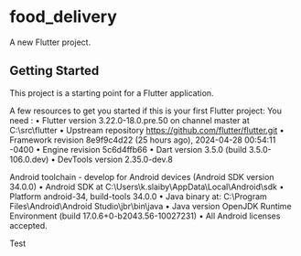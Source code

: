 # food_delivery

A new Flutter project.

## Getting Started

This project is a starting point for a Flutter application.

A few resources to get you started if this is your first Flutter project:
You need :
• Flutter version 3.22.0-18.0.pre.50 on channel master at C:\src\flutter
• Upstream repository https://github.com/flutter/flutter.git
• Framework revision 8e9f9c4d22 (25 hours ago), 2024-04-28 00:54:11 -0400
• Engine revision 5c6d4ffb66
• Dart version 3.5.0 (build 3.5.0-106.0.dev)
• DevTools version 2.35.0-dev.8

Android toolchain - develop for Android devices (Android SDK version 34.0.0)
• Android SDK at C:\Users\k.slaiby\AppData\Local\Android\sdk
• Platform android-34, build-tools 34.0.0
• Java binary at: C:\Program Files\Android\Android Studio\jbr\bin\java
• Java version OpenJDK Runtime Environment (build 17.0.6+0-b2043.56-10027231)
• All Android licenses accepted.

 Test